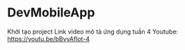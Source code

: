 # DevMobileApp
Khởi tạo project
Link video mô tả ứng dụng tuần 4 Youtube: https://youtu.be/bBvyAflot-4
